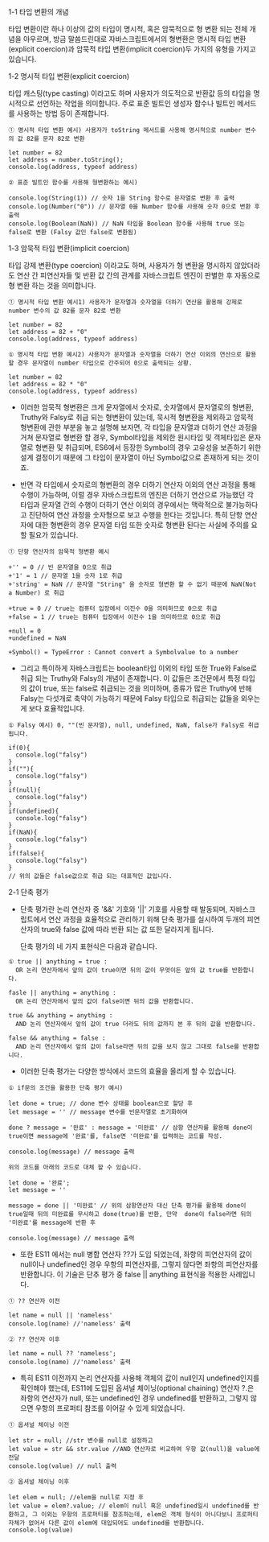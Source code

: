 1-1 타입 변환의 개념

타입 변환이란 하나 이상의 값의 타입이 명시적, 혹은 암묵적으로 형 변환 되는 전체 개념을 아우르며, 방금 말씀드린대로 자바스크립트에서의 형변환은 명시적 타입 변환(explicit coercion)과 암묵적 타입 변환(implicit coercion)두 가지의 유형을 가지고 있습니다.


1-2 명시적 타입 변환(explicit coercion)

타입 캐스팅(type casting) 이라고도 하며 사용자가 의도적으로 반환값 등의 타입을 명시적으로 선언하는 작업을 의미합니다. 주로 표준 빌트인 생성자 함수나 빌트인 메서드를 사용하는 방법 등이 존재합니다.

```
① 명시적 타입 변환 예시) 사용자가 toString 메서드를 사용해 명시적으로 number 변수의 값 82를 문자 82로 변환

let number = 82
let address = number.toString();
console.log(address, typeof address)

② 표준 빌트인 함수를 사용해 형변환하는 예시)

console.log(String(1)) // 숫자 1을 String 함수로 문자열로 변환 후 출력
console.log(Number("0")) // 문자열 0을 Number 함수를 사용해 숫자 0으로 변환 후 출력
console.log(Boolean(NaN)) // NaN 타입을 Boolean 함수를 사용해 true 또는 false로 변환 (Falsy 값인 false로 변환됨)
```


1-3 암묵적 타입 변환(implicit coercion)

타입 강제 변환(type coercion) 이라고도 하며, 사용자가 형 변환을 명시하지 않았더라도 연산 간 피연산자들 및 반환 값 간의 관계를 자바스크립트 엔진이 판별한 후 자동으로 형 변환 하는 것을 의미합니다.

```
① 명시적 타입 변환 예시1) 사용자가 문자열과 숫자열을 더하기 연산을 활용해 강제로 number 변수의 값 82를 문자 82로 변환

let number = 82
let address = 82 + "0"
console.log(address, typeof address)

① 명시적 타입 변환 예시2) 사용자가 문자열과 숫자열을 더하기 연산 이외의 연산으로 활용할 경우 문자열이 number 타입으로 간주되어 0으로 출력되는 상황.

let number = 82
let address = 82 * "0"
console.log(address, typeof address)

```

- 이러한 암묵적 형변환은 크게 문자열에서 숫자로, 숫자열에서 문자열로의 형변환, Truthy와 Falsy로 취급 되는 형변환이 있는데, 묵시적 형변환을 제외하고 암묵적 형변환에 관한 부분을 놓고 설명해 보자면, 각 타입을 문자열과 더하기 연산 과정을 거쳐 문자열로 형변환 할 경우, Symbol타입을 제외한 원시타입 및 객체타입은 문자열로 형변환 및 취급되며, ES6에서 등장한 Symbol의 경우 고유성을 보존하기 위한 설계 결정이기 때문에 그 타입이 문자열이 아닌 Symbol값으로 존재하게 되는 것이죠.

- 반면 각 타입에서 숫자로의 형변환의 경우 더하기 연산자 이외의 연산 과정을 통해 수행이 가능하며, 이럴 경우 자바스크립트의 엔진은 더하기 연산으로 가능했던 각 타입과 문자열 간의 수행이 더하기 연산 이외의 경우에서는 맥락적으로 불가능하다고 진단하여 연산 과정을 숫자형으로 보고 수행을 한다는 것입니다. 특히 단항 연산자에 대한 형변환의 경우 문자열 타입 또한 숫자로 형변환 된다는 사실에 주의를 요할 필요가 있습니다.

```
① 단항 연산자의 암묵적 형변환 예시

+'' = 0 // 빈 문자열을 0으로 취급
+'1' = 1 // 문자열 1을 숫자 1로 취급
+'string' = NaN // 문자열 "String" 을 숫자로 형변환 할 수 없기 때문에 NaN(Not a Number) 로 취급

+true = 0 // true는 컴퓨터 입장에서 이진수 0을 의미하므로 0으로 취급
+false = 1 // true는 컴퓨터 입장에서 이진수 1을 의미하므로 0으로 취급

+null = 0
+undefined = NaN

+Symbol() = TypeError : Cannot convert a Symbolvalue to a number

```

- 그리고 특이하게 자바스크립트는 boolean타입 이외의 타입 또한 True와 False로 취급 되는 Truthy와 Falsy의 개념이 존재합니다. 이 값들은 조건문에서 특정 타입의 값이 true, 또는 false로 취급되는 것을 의미하며, 종류가 많은 Truthy에 반해 Falsy는 다섯개로 축약이 가능하기 때문에 Falsy 타입으로 취급되는 값들을 외우는게 보다 효율적입니다.


```
① Falsy 예시) 0, ""(빈 문자열), null, undefined, NaN, false가 Falsy로 취급됩니다.

if(0){
  console.log("falsy")
} 
if(""){
  console.log("falsy")
}
if(null){
  console.log("falsy")
}
if(undefined){
  console.log("falsy")
}
if(NaN){
  console.log("falsy")
}
if(false){
  console.log("falsy")
}
// 위의 값들은 false값으로 취급 되는 대표적인 값입니다.

```

2-1 단축 평가

- 단축 평가란 논리 연산자 중 '&&' 기호와 '||' 기호를 사용할 때 발동되며, 자바스크립트에서 연산 과정을 효율적으로 관리하기 위해 단축 평가를 실시하여 두개의 피연산자의 true와 false 값에 따라 반환 되는 값 또한 달라지게 됩니다.

  단축 평가의 네 가지 표현식은 다음과 같습니다.

```
① true || anything = true : 
  OR 논리 연산자에서 앞의 값이 true이면 뒤의 값이 무엇이든 앞의 값 true를 반환합니다.

fasle || anything = anything : 
  OR 논리 연산자에서 앞의 값이 false이면 뒤의 값을 반환합니다.

true && anything = anything : 
  AND 논리 연산자에서 앞의 값이 true 더라도 뒤의 값까지 본 후 뒤의 값을 반환합니다.

false && anything = false : 
  AND 논리 연산자에서 앞의 값이 false라면 뒤의 값을 보지 않고 그대로 false를 반환합니다.

```

- 이러한 단축 평가는 다양한 방식에서 코드의 효율을 올리게 할 수 있습니다.

```
① if문의 조건을 활용한 단축 평가 예시)

let done = true; // done 변수 상태를 boolean으로 할당 후
let message = '' // message 변수를 빈문자열로 초기화하여

done ? message = '완료' : message = '미완료' // 삼항 연산자를 활용해 done이 true이면 message에 '완료'를, false면 '미완료'를 입력하는 코드를 작성.

console.log(message) // message 출력

위의 코드를 아래의 코드로 대체 할 수 있습니다.

let done = '완료';
let message = ''

message = done || '미완료' // 위의 삼항연산자 대신 단축 평가를 활용해 done이 true일때 뒤의 미완료를 무시하고 done(true)를 반환, 만약  done이 false라면 뒤의 '미완료'를 message에 반환 후

console.log(message) // message 출력

```

- 또한 ES11 에서는 null 병합 연산자 ??가 도입 되었는데, 좌항의 피연산자의 값이 null이나 undefined인 경우 우항의 피연산자를, 그렇지 않다면 좌항의 피연산자를 반환합니다. 이 기술은 단추 평가 중 false || anything 표현식을 적용한 사례입니다.

```
① ?? 연산자 이전

let name = null || 'nameless'
console.log(name) //'nameless' 출력

② ?? 연산자 이후

let name = null ?? 'nameless';
console.log(name) //'nameless' 출력
```

- 특히 ES11 이전까지 논리 연산자를 사용해 객체의 값이 null인지 undefined인지를 확인해야 했는데, ES11에 도입된 옵셔널 체이닝(optional chaining) 연산자 ?.은 좌항의 연산자가 null, 또는 undefined인 경우 undefined를 반환하고, 그렇지 않으면 우항의 프로퍼티 참조를 이어갈 수 있게 되었습니다.

```
① 옵셔널 체이닝 이전

let str = null; //str 변수를 null로 설정하고
let value = str && str.value //AND 연산자로 비교하여 우항 값(null)을 value에 전달
console.log(value) // null 출력

② 옵셔널 체이닝 이후

let elem = null; //elem을 null로 지정 후
let value = elem?.value; // elem이 null 혹은 undefined일시 undefined를 반환하고, 그 이외는 우항의 프로퍼티를 참조하는데, elem은 객체 형식이 아니다보니 프로퍼티 자체가 없어서 다른 값이 elem에 대입되어도 undefined를 반환합니다.
console.log(value)

```